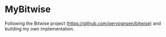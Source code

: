 # MyBitwise

Following the Bitwise project (https://github.com/pervognsen/bitwise) and building my own implementation.
